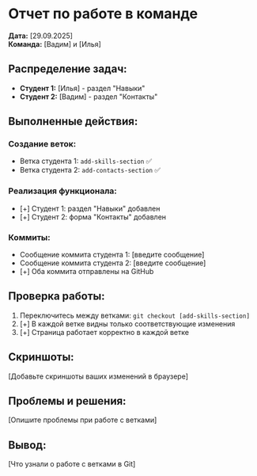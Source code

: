# Отчет по работе в команде

**Дата:** [29.09.2025]  
**Команда:** [Вадим] и [Илья]

## Распределение задач:
- **Студент 1:** [Илья] - раздел "Навыки"
- **Студент 2:** [Вадим] - раздел "Контакты"

## Выполненные действия:

### Создание веток:
- Ветка студента 1: `add-skills-section` ✅
- Ветка студента 2: `add-contacts-section` ✅

### Реализация функционала:
- [+] Студент 1: раздел "Навыки" добавлен
- [+] Студент 2: форма "Контакты" добавлен

### Коммиты:
- Сообщение коммита студента 1: [введите сообщение]
- Сообщение коммита студента 2: [введите сообщение]
- [+] Оба коммита отправлены на GitHub

## Проверка работы:
1. Переключитесь между ветками: `git checkout [add-skills-section]`
2. [+] В каждой ветке видны только соответствующие изменения
3. [+] Страница работает корректно в каждой ветке

## Скриншоты:
[Добавьте скриншоты ваших изменений в браузере]

## Проблемы и решения:
[Опишите проблемы при работе с ветками]

## Вывод:

[Что узнали о работе с ветками в Git]

